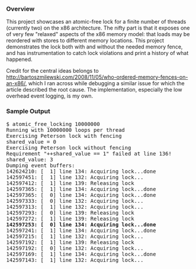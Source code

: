 ### Overview

This project showcases an atomic-free lock for a finite number of threads (currently two)
on the x86 architecture. The nifty part is that it exposes one of very few "relaxed" aspects
of the x86 memory model: that loads may be reordered with stores to different memory locations.
This project demonstrates the lock both with and without the needed memory fence, and has
instrumentation to catch lock violations and print a history of what happened.

Credit for the central ideas belongs to http://bartoszmilewski.com/2008/11/05/who-ordered-memory-fences-on-an-x86/,
which I ran across while debugging a similar issue for which the article described the root cause. The
implementation, especially the low overhead event logging, is my own.

### Sample Output

<pre>
$ atomic_free_locking 10000000
Running with 10000000 loops per thread
Exercising Peterson lock with fencing
shared_value = 0
Exercising Peterson lock without fencing
Requirement "++shared_value == 1" failed at line 136!
shared_value: 3
Dumping event buffers:
142624210: [  1] line 134: Acquiring lock...done
142597451: [  1] line 132: Acquiring lock...
142597412: [  1] line 139: Releasing lock
142597365: [  1] line 134: Acquiring lock...done
142597365: [  0] line 134: Acquiring lock...done
142597333: [  0] line 132: Acquiring lock...
142597313: [  1] line 132: Acquiring lock...
142597293: [  0] line 139: Releasing lock
142597272: [  1] line 139: Releasing lock
<b>142597253: [  0] line 134: Acquiring lock...done</b>
142597241: [  1] line 134: Acquiring lock...done
142597215: [  1] line 132: Acquiring lock...
142597192: [  1] line 139: Releasing lock
142597192: [  0] line 132: Acquiring lock...
142597169: [  1] line 134: Acquiring lock...done
142597143: [  1] line 132: Acquiring lock...
</pre>
